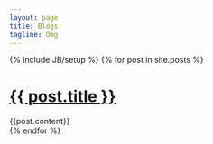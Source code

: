 ```yaml
---
layout: page
title: Blogs!
tagline: Omg
---
```

{% include JB/setup %}
{% for post in site.posts %}
<div>
<h1><a href="{{ BASE_PATH }}{{ post.url }}">{{ post.title }}</a></h1>
<div>{{post.content}}</div>
</div>
  {% endfor %}
